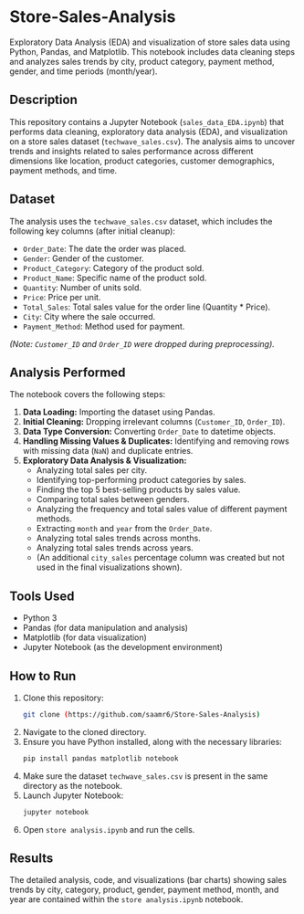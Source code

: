 # Store-Sales-Analysis
Exploratory Data Analysis (EDA) and visualization of store sales data using Python, Pandas, and Matplotlib. This notebook includes data cleaning steps and analyzes sales trends by city, product category, payment method, gender, and time periods (month/year).

## Description
This repository contains a Jupyter Notebook (`sales_data_EDA.ipynb`) that performs data cleaning, exploratory data analysis (EDA), and visualization on a store sales dataset (`techwave_sales.csv`). The analysis aims to uncover trends and insights related to sales performance across different dimensions like location, product categories, customer demographics, payment methods, and time.

## Dataset
The analysis uses the `techwave_sales.csv` dataset, which includes the following key columns (after initial cleanup):
* `Order_Date`: The date the order was placed.
* `Gender`: Gender of the customer.
* `Product_Category`: Category of the product sold.
* `Product_Name`: Specific name of the product sold.
* `Quantity`: Number of units sold.
* `Price`: Price per unit.
* `Total_Sales`: Total sales value for the order line (Quantity * Price).
* `City`: City where the sale occurred.
* `Payment_Method`: Method used for payment.

*(Note: `Customer_ID` and `Order_ID` were dropped during preprocessing).*

## Analysis Performed
The notebook covers the following steps:
1.  **Data Loading:** Importing the dataset using Pandas.
2.  **Initial Cleaning:** Dropping irrelevant columns (`Customer_ID`, `Order_ID`).
3.  **Data Type Conversion:** Converting `Order_Date` to datetime objects.
4.  **Handling Missing Values & Duplicates:** Identifying and removing rows with missing data (`NaN`) and duplicate entries.
5.  **Exploratory Data Analysis & Visualization:**
    * Analyzing total sales per city.
    * Identifying top-performing product categories by sales.
    * Finding the top 5 best-selling products by sales value.
    * Comparing total sales between genders.
    * Analyzing the frequency and total sales value of different payment methods.
    * Extracting `month` and `year` from the `Order_Date`.
    * Analyzing total sales trends across months.
    * Analyzing total sales trends across years.
    * (An additional `city_sales` percentage column was created but not used in the final visualizations shown).

## Tools Used
* Python 3
* Pandas (for data manipulation and analysis)
* Matplotlib (for data visualization)
* Jupyter Notebook (as the development environment)

## How to Run
1.  Clone this repository:
    ```bash
    git clone (https://github.com/saamr6/Store-Sales-Analysis)
    ```
2.  Navigate to the cloned directory.
3.  Ensure you have Python installed, along with the necessary libraries:
    ```bash
    pip install pandas matplotlib notebook
    ```
4.  Make sure the dataset `techwave_sales.csv` is present in the same directory as the notebook.
5.  Launch Jupyter Notebook:
    ```bash
    jupyter notebook
    ```
6.  Open `store analysis.ipynb` and run the cells.

## Results
The detailed analysis, code, and visualizations (bar charts) showing sales trends by city, category, product, gender, payment method, month, and year are contained within the `store analysis.ipynb` notebook.
